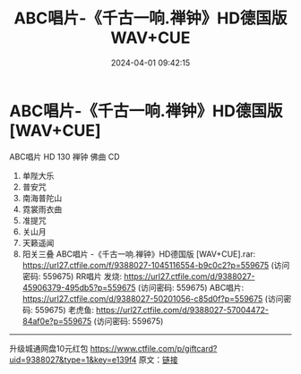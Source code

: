 ﻿---
title: ABC唱片-《千古一响.禅钟》HD德国版WAV+CUE
date: 2024-04-01 09:42:15
categories: 古典音乐、新世纪、纯音雅乐
tags: 纯音雅乐
---
# ABC唱片-《千古一响.禅钟》HD德国版[WAV+CUE]

ABC唱片 HD 130 禅钟 佛曲 CD
01. 单陛大乐
02. 普安咒
03. 南海普陀山
04. 霓裳雨衣曲
05. 准提咒
06. 关山月
07. 天籁遥闻
08. 阳关三叠
ABC唱片 -《千古一响.禅钟》HD德国版 [WAV+CUE].rar: https://url27.ctfile.com/f/9388027-1045116554-b9c0c2?p=559675
(访问密码: 559675)
RR唱片 发烧: https://url27.ctfile.com/d/9388027-45906379-495db5?p=559675
(访问密码: 559675)
ABC唱片: https://url27.ctfile.com/d/9388027-50201056-c85d0f?p=559675
(访问密码: 559675)
老虎鱼: https://url27.ctfile.com/d/9388027-57004472-84af0e?p=559675
(访问密码: 559675)
**********************************************************
升级城通网盘10元红包 https://www.ctfile.com/p/giftcard?uid=9388027&type=1&key=e139f4
原文：[链接](https://blog.sina.com.cn/s/blog_1647c7e76010314xu.html)